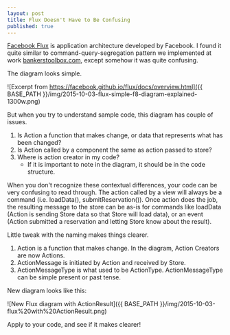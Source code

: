 ```yaml
---
layout: post
title: Flux Doesn't Have to Be Confusing
published: true
---
```


[Facebook Flux](https://facebook.github.io/flux/docs/overview.html) is application architecture developed by Facebook. I found it quite similar to command-query-segregation pattern we implemented at work [bankerstoolbox.com](http://www.bankerstoolbox.com), except somehow it was quite confusing.

The diagram looks simple.

![Excerpt from https://facebook.github.io/flux/docs/overview.html]({{ BASE_PATH }}/img/2015-10-03-flux-simple-f8-diagram-explained-1300w.png)

But when you try to understand sample code, this diagram has couple of issues.

1. Is Action a function that makes change, or data that represents what has been changed?
2. Is Action called by a component the same as action passed to store?
3. Where is action creator in my code?
    * If it is important to note in the diagram, it should be in the code structure.

When you don't recognize these contextual differences, your code can be very confusing to read through.
The action called by a view will always be a command (i.e. loadData(), submitReservation()). Once action does the job, the resulting message to the store can be as-is for commands like loadData (Action is sending Store data so that Store will load data), or an event (Action submitted a reservation and letting Store know about the result).

Little tweak with the naming makes things clearer.

1. Action is a function that makes change. In the diagram, Action Creators are now Actions.
2. ActionMessage is initiated by Action and received by Store.
3. ActionMessageType is what used to be ActionType. ActionMessageType can be simple present or past tense.

New diagram looks like this:

![New Flux diagram with ActionResult]({{ BASE_PATH }}/img/2015-10-03-flux%20with%20ActionResult.png)

Apply to your code, and see if it makes clearer!